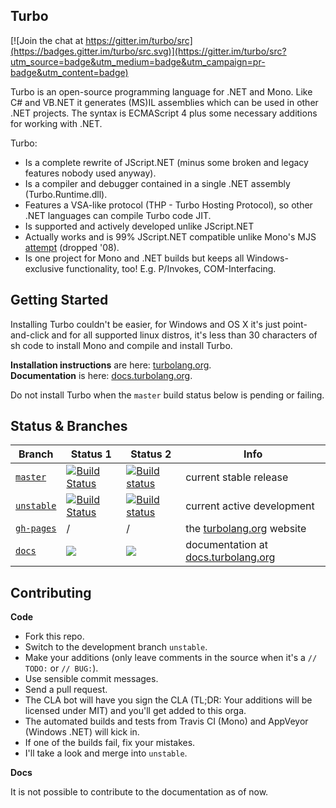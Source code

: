 ## Turbo

[![Join the chat at https://gitter.im/turbo/src](https://badges.gitter.im/turbo/src.svg)](https://gitter.im/turbo/src?utm_source=badge&utm_medium=badge&utm_campaign=pr-badge&utm_content=badge)

Turbo is an open-source programming language for .NET and Mono. Like C# and VB.NET it generates (MS)IL assemblies which can be used in other .NET projects. The syntax is ECMAScript 4 plus some necessary additions for working with .NET. 

Turbo:

- Is a complete rewrite of JScript.NET (minus some broken and legacy features nobody used anyway).
- Is a compiler and debugger contained in a single .NET assembly (Turbo.Runtime.dll).
- Features a VSA-like protocol (THP - Turbo Hosting Protocol), so other .NET languages can compile Turbo code JIT.
- Is supported and actively developed unlike JScript.NET
- Actually works and is 99% JScript.NET compatible unlike Mono's MJS [attempt](http://www.mono-project.com/archived/jscript/) (dropped '08).
- Is one project for Mono and .NET builds but keeps all Windows-exclusive functionality, too! E.g. P/Invokes, COM-Interfacing.

## Getting Started

Installing Turbo couldn't be easier, for Windows and OS X it's just point-and-click and for all supported linux distros, it's less than 30 characters of sh code to install Mono and compile and install Turbo.

**Installation instructions** are here: [turbolang.org](http://turbolang.org).  
**Documentation** is here: [docs.turbolang.org](http://docs.turbolang.org).

Do not install Turbo when the `master` build status below is pending or failing.

## Status & Branches

Branch   | Status 1 | Status 2 | Info
-------- | ----- | ------- | ----
[`master`](https://github.com/turbo/src)   | [![Build Status](https://travis-ci.org/turbo/src.svg?branch=master)](https://travis-ci.org/turbo/src) | [![Build status](https://ci.appveyor.com/api/projects/status/5lnscvql1phw36oh/branch/master?svg=true)](https://ci.appveyor.com/project/minxomat/src/branch/master) | current stable release
[`unstable`](https://github.com/turbo/src/tree/unstable) | [![Build Status](https://travis-ci.org/turbo/src.svg?branch=unstable)](https://travis-ci.org/turbo/src) | [![Build status](https://ci.appveyor.com/api/projects/status/5lnscvql1phw36oh/branch/unstable?svg=true)](https://ci.appveyor.com/project/minxomat/src/branch/unstable) | current active development
[`gh-pages`](https://github.com/turbo/src/tree/gh-pages) | / | / | the [turbolang.org](http://turbolang.org) website
[`docs`](https://github.com/turbo/src/tree/docs) | [![](https://img.shields.io/badge/gitbook-edit-blue.svg)](https://www.gitbook.com/book/turbo/mergedocs/edit#/edit/docs/README.md) | [![](https://img.shields.io/badge/gitbook-get%20pdf-blue.svg)](https://www.gitbook.com/download/pdf/book/turbo/mergedocs) | documentation at [docs.turbolang.org](http://docs.turbolang.org/)

## Contributing 

**Code**

- Fork this repo.
- Switch to the development branch `unstable`.
- Make your additions (only leave comments in the source when it's a `// TODO:` or `// BUG:`).
- Use sensible commit messages.
- Send a pull request.
- The CLA bot will have you sign the CLA (TL;DR: Your additions will be licensed under MIT) and you'll get added to this orga.
- The automated builds and tests from Travis CI (Mono) and AppVeyor (Windows .NET) will kick in.
- If one of the builds fail, fix your mistakes.
- I'll take a look and merge into `unstable`.

**Docs**

It is not possible to contribute to the documentation as of now.
